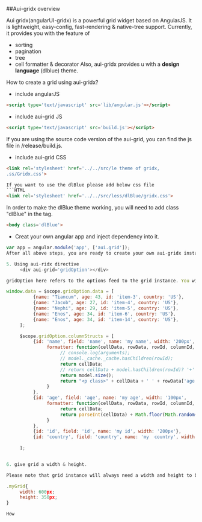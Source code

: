 ##Aui-gridx overview

Aui gridx(angularUI-gridx) is a powerful grid widget based on AngularJS. It is lightweight, easy-config, fast-rendering & native-tree support. Currently, it provides you with the feature of 
 * sorting
 * pagination
 * tree
 * cell formatter & decorator
 Also, aui-gridx provides u with a **design language** (dlblue) theme.      


How to create a grid using aui-gridx?

* include angularJS
```HTML
<script type='text/javascript' src='lib/angular.js'></script>
```
* include aui-grid JS
```HTML
<script type='text/javascript' src='build.js'></script>
```
If you are using the source code version of the aui-grid, you can find the js file in /release/build.js. 

* include aui-grid CSS
```HTML
<link rel='stylesheet' href='../../src/le theme of gridx,
.ss/Gridx.css'>

If you want to use the dlBlue please add below css file
```HTML
<link rel='stylesheet' href='../../src/less/dlBlue/gridx.css'>
```
In order to make the dlBlue theme working, you will need to add class "dlBlue" in the <body> tag.
```HTML
<body class='dlBlue'>
```

* Creat your own angular app and inject dependency into it.
```js
var app = angular.module('app', ['aui.grid']);
After all above steps, you are ready to create your own aui-gridx instance.

5. Using aui-ridx directive
     <div aui-grid='gridOption'></div>

gridOption here refers to the options feed to the grid instance. You will always need to feed aui-grid directive with data and structure(colum structure)

window.data = $scope.gridOption.data = [
          {name: "Tiancum", age: 43, id: 'item-3', country: 'US'},
          {name: "Jacob", age: 27, id: 'item-4', country: 'US'},
          {name: "Nephi", age: 29, id: 'item-5', country: 'US'},
          {name: "Enos", age: 34, id: 'item-6', country: 'US'},
          {name: "Enos", age: 34, id: 'item-14', country: 'US'},
     ];

     $scope.gridOption.columnStructs = [
          {id: 'name', field: 'name', name: 'my name', width: '200px',
               formatter: function(cellData, rowData, rowId, columnId, model) {
                    // console.log(arguments);
                    // model._cache._cache.hasChildren(rowId);
                    return cellData;
                    // return cellData + model.hasChildren(rowId)? '+' :;
                    return model.size();
                    return "<p class>" + cellData + ' ' + rowData['age'] + "</p>";
               }
          },
          {id: 'age', field: 'age', name: 'my age', width: '100px',
               formatter: function(cellData, rowData, rowId, columnId, model) {
                    return cellData;
                    return parseInt(cellData) + Math.floor(Math.random() * 100) % 20;
               }
          },
          {id: 'id', field: 'id', name: 'my id', width: '200px'},
          {id: 'country', field: 'country', name: 'my  country', width: '110px', enableSorting: false},
       
     ];


6. give grid a width & height.

Please note that grid instance will always need a width and height to be rendering correcly.

.myGrid{
     width: 600px;
     height: 350px;
}

How 


